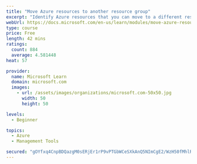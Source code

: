 ```yaml
---
title: "Move Azure resources to another resource group"
excerpt: "Identify Azure resources that you can move to a different resource group. Use the Azure portal to move resources."
webUrl: https://docs.microsoft.com/en-us/learn/modules/move-azure-resources-another-resource-group/
type: course
price: Free
length: 42 mins
ratings:
  count: 884
  average: 4.581448
heat: 57

provider:
  name: Microsoft Learn
  domain: microsoft.com
  images:
    - url: /assets/images/organizations/microsoft.com-50x50.jpg
      width: 50
      height: 50

levels:
  - Beginner

topics:
  - Azure
  - Management Tools

secured: "gOYfxq4CnpBDQazgM0sERjEr1rP9vPTGbWCeSXkAnQ5NImCgE2/WzH50fMhlRWanF/Ze4/fppD8F7dDtSEkizD7DyZjhtQbPB9k8MMW5EFV2nuRmQ7s/ph12aUJGHAbPX4z1gWydMhUPROEyvkh9t5kNNSz+NT1BEQMn5LDIufs3HGNgGZq5fNB6ZWO3wj4cU4oPk1j4+CDNeoZ3sw508Dia3rfeJo+YMuKdEHOicxAi09kpWqIrzcwdijqurHEZz3/7R/t6d9p9v3/HMo6wRhywPvQ1/5xInSsY8zw3mVM1eP9ot++/pylbg5gj/sLJR+ZrWj1CUvyp1/7xzMmgYrWICNe0pDN/W5PlMPyrIe7MDOczIdfywwXinson3/09F8Oin+pXKT1Fo1skO5zmaQ==;J0Bc3QsnB6LxHlT/SY5E/g=="
---
```


